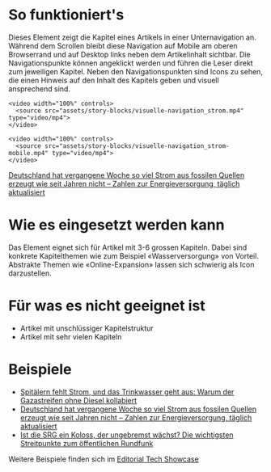 # So funktioniert's
Dieses Element zeigt die Kapitel eines Artikels in einer Unternavigation an. Während dem Scrollen bleibt diese Navigation auf Mobile am oberen Browserrand und auf Desktop links neben dem Artikelinhalt sichtbar. Die Navigationspunkte können angeklickt werden und führen die Leser direkt zum jeweiligen Kapitel. Neben den Navigationspunkten sind Icons zu sehen, die einen Hinweis auf den Inhalt des Kapitels geben und visuell ansprechend sind. 

```html|span-6
<video width="100%" controls>
  <source src="assets/story-blocks/visuelle-navigation_strom.mp4" type="video/mp4">
</video>
```
```html|span-3
<video width="100%" controls>
  <source src="assets/story-blocks/visuelle-navigation_strom-mobile.mp4" type="video/mp4">
</video>
```
[Deutschland hat vergangene Woche so viel Strom aus fossilen Quellen erzeugt wie seit Jahren nicht – Zahlen zur Energieversorgung, täglich aktualisiert](https://www.nzz.ch/visuals/ist-deutschlands-energieversorgung-sicher-aktuelle-zahlen-ld.1683901)

# Wie es eingesetzt werden kann
Das Element eignet sich für Artikel mit 3-6 grossen Kapiteln. Dabei sind konkrete Kapitelthemen wie zum Beispiel «Wasserversorgung» von Vorteil. Abstrakte Themen wie «Online-Expansion» lassen sich schwierig als Icon darzustellen. 

# Für was es nicht geeignet ist 
- Artikel mit unschlüssiger Kapitelstruktur
- Artikel mit sehr vielen Kapiteln

# Beispiele
- [Spitälern fehlt Strom, und das Trinkwasser geht aus: Warum der Gazastreifen ohne Diesel kollabiert](https://www.nzz.ch/international/nahost-warum-der-gazastreifen-ohne-diesel-kollabiert-ld.1761529)
- [Deutschland hat vergangene Woche so viel Strom aus fossilen Quellen erzeugt wie seit Jahren nicht – Zahlen zur Energieversorgung, täglich aktualisiert](https://www.nzz.ch/visuals/ist-deutschlands-energieversorgung-sicher-aktuelle-zahlen-ld.1683901)
- [Ist die SRG ein Koloss, der ungebremst wächst? Die wichtigsten Streitpunkte zum öffentlichen Rundfunk](https://www.nzz.ch/wirtschaft/halbierungsinitiative-wie-stichhaltig-ist-die-kritik-an-den-srg-gebuehren-ld.1753210)

Weitere Beispiele finden sich im [Editorial Tech Showcase](https://nzzdev.github.io/ed-tech-project-showcase/?internal)